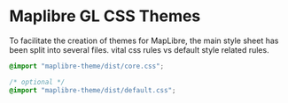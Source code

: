 # Maplibre GL CSS Themes

To facilitate the creation of themes for MapLibre, the main style sheet has been split into several files. vital css rules vs default style related rules.

```css
@import "maplibre-theme/dist/core.css";

/* optional */
@import "maplibre-theme/dist/default.css";
```
